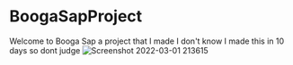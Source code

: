 # BoogaSapProject
Welcome to Booga Sap a project that I made I don't know I made this in 10 days so dont judge
![Screenshot 2022-03-01 213615](https://user-images.githubusercontent.com/95161856/156316003-5f001146-2404-4cb1-9c99-d8b072d8d1d1.png)
